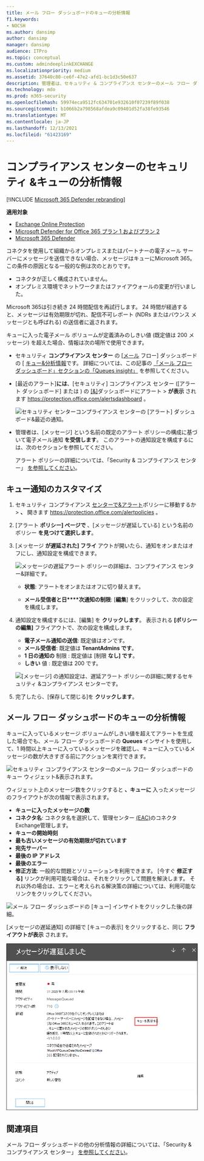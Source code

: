```yaml
---
title: メール フロー ダッシュボードのキューの分析情報
f1.keywords:
- NOCSH
ms.author: dansimp
author: dansimp
manager: dansimp
audience: ITPro
ms.topic: conceptual
ms.custom: admindeeplinkEXCHANGE
ms.localizationpriority: medium
ms.assetid: 37640c80-ce6f-47e2-afd1-bc1d3c50e637
description: 管理者は、セキュリティ & コンプライアンス センターのメール フロー ダッシュボードでキュー ウィジェットを使用して、送信コネクタを超えるオンプレミスまたはパートナー組織への失敗したメール フローを監視する方法について説明します。
ms.technology: mdo
ms.prod: m365-security
ms.openlocfilehash: 59974eca9512fc634701e932610f07239f89f038
ms.sourcegitcommit: b1066b2a798568afdea9c09401d52fa38fe93546
ms.translationtype: MT
ms.contentlocale: ja-JP
ms.lasthandoff: 12/13/2021
ms.locfileid: "61423169"
---
```

# <a name="queues-insight-in-the-security--compliance-center"></a>コンプライアンス センターのセキュリティ &キューの分析情報

[!INCLUDE [Microsoft 365 Defender rebranding](../includes/microsoft-defender-for-office.md)]

**適用対象**
- [Exchange Online Protection](exchange-online-protection-overview.md)
- [Microsoft Defender for Office 365 プラン 1 およびプラン 2](defender-for-office-365.md)
- [Microsoft 365 Defender](../defender/microsoft-365-defender.md)

コネクタを使用して組織からオンプレミスまたはパートナーの電子メール サーバーにメッセージを送信できない場合、メッセージはキューにMicrosoft 365。 この条件の原因となる一般的な例は次のとおりです。

- コネクタが正しく構成されていません。
- オンプレミス環境でネットワークまたはファイアウォールの変更が行いました。

Microsoft 365は引き続き 24 時間配信を再試行します。 24 時間が経過すると、メッセージは有効期限が切れ、配信不可レポート (NDRs またはバウンス メッセージとも呼ばれる) の送信者に返されます。

キューに入った電子メール ボリュームが定義済みのしきい値 (既定値は 200 メッセージ) を超えた場合、情報は次の場所で使用できます。

- セキュリティ **コンプライアンス センター** の [[メール](mail-flow-insights-v2.md) フロー] ダッシュボードの [ [キュー&分析情報](https://protection.office.com)です。 詳細については、この記事の [「メール フロー ダッシュボード」セクションの「Queues insight」](#queues-insight-in-the-mail-flow-dashboard) を参照してください。

- [最近のアラート]**には**、[セキュリティ] コンプライアンス センター ([アラート ダッシュボード] または ) の [[&]](https://protection.office.com)ダッシュボードにアラート \> **が表示** されます <https://protection.office.com/alertsdashboard> 。

  ![セキュリティ センターコンプライアンス センターの [アラート] ダッシュボード&最近の通知。](../../media/mfi-queued-messages-alert.png)

- 管理者は、[メッセージ] という名前の既定のアラート ポリシーの構成に基づいて電子メール通知 **を受信します**。 このアラートの通知設定を構成するには、次のセクションを参照してください。

  アラート ポリシーの詳細については、「Security & コンプライアンス センター」 [を参照してください](../../compliance/alert-policies.md)。

## <a name="customize-queue-alerts"></a>キュー通知のカスタマイズ

1. セキュリティ コンプライアンス [センターで&アラート](https://protection.office.com)ポリシーに移動するか \> **、** 開きます <https://protection.office.com/alertpolicies> 。

2. [アラート **ポリシー] ページで** 、[メッセージが遅延している] という名前のポリシー **を見つけて選択します**。

3. [メッセージ **が遅延された] フライ** アウトが開いたら、通知をオンまたはオフにし、通知設定を構成できます。

   ![メッセージの遅延アラート ポリシーの詳細は、コンプライアンス センター&詳細です。](../../media/mfi-queued-messages-alert-policy.png)

   - **状態**: アラートをオンまたはオフに切り替えます。

   - **メール受信者と日****次通知の制限**: [**編集**] をクリックして、次の設定を構成します。

4. 通知設定を構成するには、[編集] を **クリックします**。 表示される **[ポリシーの編集]** フライアウトで、次の設定を構成します。

   - **電子メール通知の送信**: 既定値はオンです。
   - **メール受信者**: 既定値は **TenantAdmins です**。
   - **1 日の通知の** 制限 : 既定値は [制限 **なし] です**。
   - **しきい** 値 : 既定値は 200 です。

   ![[メッセージ] の通知設定は、遅延アラート ポリシーの詳細に関するセキュリティ &コンプライアンス センターです。](../../media/mfi-queued-messages-alert-policy-notification-settings.png)

5. 完了したら、[保存して閉じる]を **クリックします**。

## <a name="queues-insight-in-the-mail-flow-dashboard"></a>メール フロー ダッシュボードのキューの分析情報

キューに入っているメッセージ ボリュームがしきい値を超えてアラートを生成した場合でも、メール フロー ダッシュボードの **Queues** [](mail-flow-insights-v2.md)インサイトを使用して、1 時間以上キューに入っているメッセージを確認し、キューに入っているメッセージの数が大きすぎる前にアクションを実行できます。

![セキュリティ コンプライアンス センターのメール フロー ダッシュボードのキュー ウィジェット&表示されます。](../../media/mfi-queues-widget.png)

ウィジェット上のメッセージ数をクリックすると **、キューに** 入ったメッセージ のフライアウトが次の情報で表示されます。

- **キューに入ったメッセージの数**
- **コネクタ名**: コネクタ名を選択して、管理センター <a href="https://go.microsoft.com/fwlink/p/?linkid=2059104" target="_blank">(EAC)</a>のコネクタExchange管理します。
- **キューの開始時刻**
- **最も古いメッセージの有効期限が切れています**
- **宛先サーバー**
- **最後の IP アドレス**
- **最後のエラー**
- **修正方法**: 一般的な問題とソリューションを利用できます。 [今すぐ **修正する]** リンクが利用可能な場合は、それをクリックして問題を解決します。 それ以外の場合は、エラーと考えられる解決策の詳細については、利用可能なリンクをクリックしてください。

![メール フロー ダッシュボードの [キュー] インサイトをクリックした後の詳細。](../../media/mfi-queues-details.png)

[メッセージの遅延通知] の詳細で [キューの表示] をクリックすると、同じ **フライアウトが表示** されます。

![メッセージは、セキュリティ コンプライアンス センターで通知の詳細&遅れています。](../../media/mfi-queued-messages-alert-details.png)

## <a name="see-also"></a>関連項目

メール フロー ダッシュボードの他の分析情報の詳細については、「Security & コンプライアンス センター」 [を参照してください](mail-flow-insights-v2.md)。
